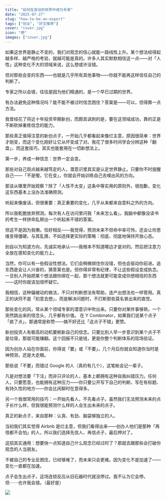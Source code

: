```yaml
---
title: "如何在变动的世界中成为专家"
date: "2025-07-27"
slug: "how-to-be-an-expert"
tags: ["创业", "好文推荐"]
cover: "cover.jpg"
icon: "😎"
images: ["cover.jpg"]
---
```

如果这世界是静止不变的，我们对观念的信心就能一路线性上升。某个想法经得起越多样、越严格的考验，就越可能是真的。许多人其实默默相信这一点——对「人性」这种变化不大的领域来说，这么想或许没错。



但对那些会变的东西——也就是几乎所有其他事物——你就不能再这样信任自己的判断了。



专家之所以会错，往往是因为他们精通的，是一个早已过期的世界。



有办法避免这种情况吗？能不能不被过时信念困住？答案是——可以，但得靠一点方法。



我曾经花了将近十年投资早期新创，而颇具讽刺的是，要在这领域成功，靠的正是不断砍掉重练信念的能力。



那些真正值得注意的新创点子，一开始几乎都看起来像烂主意，原因很简单：世界才刚变，而这个变化刚好让它从坏变成了对。我花了很多时间学会分辨这种「翻盘」，而这套技巧，其实也能套用在一切新想法上。



第一步，养成一种信念：世界一定会变。



那些对自己观点越来越笃定的人，潜意识里其实是认定世界静止。只要你不时提醒自己——「不是喔，它在变」，你就会开始训练自己去嗅出风的方向。



那该从哪里开始观察？除了「人性不太变」这条中等实用的原则外，很抱歉，变化这东西基本上没办法准确预测。



听起来像废话，但很重要：真正重要的变化，几乎从来都来自意料之外的方向。



所以我乾脆放弃预测。每次有人在访问里问我「未来怎么看」，我脑中都像没读书的考生一样拼命乱掰出一个听起来不错的答案。



但这不是因为我懒。恰好相反——我觉得，预测未来不但命中率可怜，还会让你思维变得僵硬。与其乱猜，不如选择更实际的策略：彻底、彻底地保持开放心态。



别自以为知道方向，先诚实地承认——我根本不知道哪边才是对的。然后把注意力全放在感知变化的能力上。



当然，你可以有一些假设性想法。它们会稍微绑住你没错，但也会驱动你前进。追东西是会让人兴奋的，猜答案也是。但你得非常有纪律，不让这些假设变成执念。
一旦别人开始把某个想法跟你绑在一起，那个想法就更可能变成你想相信的东西——这时你就该加倍怀疑它。



我相信，这种偏被动的做法，不只对判断想法有帮助，连产出想法也一样管用。真正的诀窍不是「刻意去想」，而是解决问题时，不打断那些莫名冒出来的直觉。



那些变化的风，常从某个领域专家的潜意识中吹出来。只要你对某件事够熟，一个突然跳出来的怪念头，几乎都有价值。
在 Y Combinator，如果我们说某个点子「疯了点」，那通常是称赞——搞不好还比「这点子不错」更赞。



新创投资人有极高的动机要刷新自己的信念。只要比别人早一步意识到某个点子不是垃圾，那就可能赚翻。这个回报不只是钱，更是你整个判断体系的现场验证。



因为创办人站在你面前，你得说「要」或「不要」，几个月后你就会知道你当时是神预测，还是大走眼。



那些说「不要」而错过 Google 的人（真的有几个），这笔帐会记一辈子。



凡是对想法要「下注」而非只评论的人，基本上都拥有这种自我纠错压力。任何人，只要愿意，也能拥有这种压力——你只要公开写下自己的判断。写在有标题、有持久性的地方——你会比闲聊时在意得多。



另一个我很常用的技巧：一开始先看人，不先看点子。虽然我们无法预测未来的点子长什么样，但我很能预测什么样的人会生出未来的点子。



真正的新点子，来自那种：认真、有劲、脑袋够独立的人。



当初我们其实觉得 Airbnb 是烂主意，但我们看得出来——创办人他们是那种「再怪都不会怕」的人，所以我们选择先信人、再信点子，最后押对了。



这招其实通用：想要快一点知道自己什么观念已经过时了？那就去跟那些会打破你观念的人当朋友。



不被自己的专业反困住，已经够难了，而未来只会更难。因为变化不是加速了——变化一直都在加速。



点子会生出点子，这场连锁反应从旧石器时代就没停过。我不认为它会停。
但⋯⋯也许我会错。（最好是）




![](https://prod-files-secure.s3.us-west-2.amazonaws.com/112d0858-5090-4d34-a606-b75eb8d65fd2/46476355-9cf3-4e99-9b7a-3531bc426380/1000202064.png?X-Amz-Algorithm=AWS4-HMAC-SHA256&X-Amz-Content-Sha256=UNSIGNED-PAYLOAD&X-Amz-Credential=ASIAZI2LB466UO6AANM7%2F20250817%2Fus-west-2%2Fs3%2Faws4_request&X-Amz-Date=20250817T130732Z&X-Amz-Expires=3600&X-Amz-Security-Token=IQoJb3JpZ2luX2VjEEEaCXVzLXdlc3QtMiJHMEUCIAv6u4J3%2Fd%2FT0Ap47F3D6893riQpwNvH6WwUGXpcc3owAiEAlj8%2BtRGHw2zY6EMRPNjDsNDVTM8bPUHlIPWo0Cfk41UqiAQIiv%2F%2F%2F%2F%2F%2F%2F%2F%2F%2FARAAGgw2Mzc0MjMxODM4MDUiDAaN8P4jIsJUO9TCNCrcA4VvCMdqJnZMh72zHj2s256mJpfC9DA33Xw%2FdzudGQttzKsLHq9LQ2I7flPa36ZctkojCr%2Bj5pB1luEnajQs%2FuXcIXciLm%2FrGyqN9oxD3MKMC1vKoWzp2W7HFaj2%2Bb2rRJFEWV5aBuJ%2BYCefZ4oLFRUiLIgmuyVDsPmVaAed%2Fu0KQLXuUZVqkGEutF3zjjpPYfX7EFVn3Li8dHbK3Y0RQSCmjFKnxSytNGwt4ER3g0EGyJ%2FzaWBFriS2GAyPkbLO%2Fkgk%2Br%2FLz7tChu6nnilRLQel6eJ0%2FBl0VQTTBM%2BXPNBeRnKS9hhPIYFlttjZg%2BIet0Wo7XongPwR8cWxleIdnAhn2jcvPrDbmQYmvLuWmXHuB5VFTYvZ3QJUuGOCSNtB8dRifpyGfXxaR8xLflCiTnJmcnPJVF3t8Wum1pbc044nw4r%2FCq%2BrnAIw0FQ5B6P6uLX9nmLfeF1zDbS1YWH73Qsc1qnatzPbFMrhTQsN4A78GpyYiMW1dkqlcbWMVjS0EnMkub%2FudH5Ab7wSa2vuZLf8kw80X3N%2FB3%2BhYUpr3ZttfJpHv%2BCEFLwXTw4lO57YYSrcnqvJMLOnulkhn6drHVbUKiJvyC9GeIjR9GSIvnOOsRDA9vNW0eaoheyZMKe0hsUGOqUBJskl7gLhYBzdWfDkCI7sLKDB495tg1ZqzvZDSbyvD9Y7gMb95ZkoVUBeimIFSXywaKcEDRdqaOLcHc3omgjHNfNAv%2BL%2B0Yb0H5KuCNuCYjMCeNegA6xJsfei7NfNNfdJfsw%2Br0KLyUFPbukmcczcqFGyC31%2B51Qpal%2Fmjj1H4Y%2B4DLWCfAz6y0zxgqRJdiPSa7v3%2BPddu8C4jF4OD5ZzTHE8tDqK&X-Amz-Signature=0a53be1b37eab33c25c464baf478c3f004c265c947975d008cec9cec5428491b&X-Amz-SignedHeaders=host&x-amz-checksum-mode=ENABLED&x-id=GetObject)

